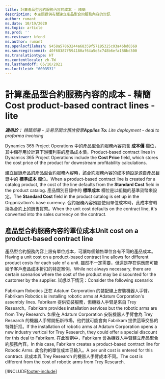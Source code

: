 ```yaml
---
title: 計算產品型合約服務內容的成本 - 精簡
description: 本主題提供有關建立產品型合約服務內容的資訊
author: rumant
ms.date: 10/19/2020
ms.topic: article
ms.prod: ''
ms.reviewer: kfend
ms.author: rumant
ms.openlocfilehash: 9458a57863244a68359f57185325c03a46bd6569
ms.sourcegitcommit: 40f68387f594180af64a5e5c748b6efa188bd300
ms.translationtype: HT
ms.contentlocale: zh-TW
ms.lasthandoff: 05/10/2021
ms.locfileid: "6003531"
---
```

# <a name="cost-product-based-contract-lines---lite"></a><span data-ttu-id="72cb2-103">計算產品型合約服務內容的成本 - 精簡</span><span class="sxs-lookup"><span data-stu-id="72cb2-103">Cost product-based contract lines - lite</span></span>

<span data-ttu-id="72cb2-104">_**適用於：** 精簡部署 - 交易至開立預估發票_</span><span class="sxs-lookup"><span data-stu-id="72cb2-104">_**Applies To:** Lite deployment - deal to proforma invoicing_</span></span>


<span data-ttu-id="72cb2-105">Dynamics 365 Project Operations 中的產品型合約服務內容包含 **成本價** 欄位，其中儲存用於計算下游獲利率的產品成本價。</span><span class="sxs-lookup"><span data-stu-id="72cb2-105">Product-based contract lines in Dynamics 365 Project Operations include the **Cost Price** field, which stores the cost price of the product for downstream profitability calculations.</span></span>

<span data-ttu-id="72cb2-106">建立目錄產品的產品型合約服務內容時，該合約服務內容的成本預設是源自產品目錄中的 **標準成本** 欄位。</span><span class="sxs-lookup"><span data-stu-id="72cb2-106">When a product-based contract line is created for a catalog product, the cost of the line defaults from the **Standard Cost** field in the product catalog.</span></span> <span data-ttu-id="72cb2-107">產品類別目錄中的 **標準成本** 欄位是以組織的基準貨幣來設定。</span><span class="sxs-lookup"><span data-stu-id="72cb2-107">The **Standard Cost** field in the product catalog is set up in the Organization's base currency.</span></span> <span data-ttu-id="72cb2-108">合約服務內容預設使用單位成本時，此成本會轉換為合約上的銷售貨幣。</span><span class="sxs-lookup"><span data-stu-id="72cb2-108">When the unit cost defaults on the contract line, it's converted into the sales currency on the contract.</span></span>

## <a name="unit-cost-on-a-product-based-contract-line"></a><span data-ttu-id="72cb2-109">產品型合約服務內容的單位成本</span><span class="sxs-lookup"><span data-stu-id="72cb2-109">Unit cost on a product-based contract line</span></span>

<span data-ttu-id="72cb2-110">產品型合約服務內容上設有單位成本，可讓每個銷售單位各有不同的產品成本。</span><span class="sxs-lookup"><span data-stu-id="72cb2-110">Having a unit cost on a product-based contract line allows for different product costs for each sale of a unit.</span></span> <span data-ttu-id="72cb2-111">雖然不一定需要，但還是存在供應商可能給予客戶產品成本折扣的特定案例。</span><span class="sxs-lookup"><span data-stu-id="72cb2-111">While not always necessary, there are certain scenarios where the cost of the product may be discounted for the customer by the supplier.</span></span> <span data-ttu-id="72cb2-112">試想以下情況：</span><span class="sxs-lookup"><span data-stu-id="72cb2-112">Consider the following scenario:</span></span>

<span data-ttu-id="72cb2-113">Fabrikam Robotics 正在 Adatum Corporation 的裝配線上安裝機器人手臂。</span><span class="sxs-lookup"><span data-stu-id="72cb2-113">Fabrikam Robotics is installing robotic arms at Adatum Corporation's assembly lines.</span></span> <span data-ttu-id="72cb2-114">Fabrikam 提供安裝服務，但機器人手臂是來自 Trey Research。</span><span class="sxs-lookup"><span data-stu-id="72cb2-114">Fabrikam provides installation services but the robotic arms are from Trey Research.</span></span> <span data-ttu-id="72cb2-115">如果在 Adatum Corporation 安裝機器人手臂會為 Trey Research 的機器人手臂開拓新市場，他們就可能會向 Fabrikam 提供這筆交易的特殊折扣。</span><span class="sxs-lookup"><span data-stu-id="72cb2-115">If the installation of robotic arms at Adatum Corporation opens a new industry vertical for Trey Research, they could offer a special discount for this deal to Fabrikam.</span></span> <span data-ttu-id="72cb2-116">在此案例中，Fabrikam 會為機器人手臂建立產品型合約服務內容。</span><span class="sxs-lookup"><span data-stu-id="72cb2-116">In this case, Fabrikam creates a product-based contract line for Robotic Arms.</span></span> <span data-ttu-id="72cb2-117">此合約的單位成本已輸入。</span><span class="sxs-lookup"><span data-stu-id="72cb2-117">A per unit cost is entered for this contract.</span></span> <span data-ttu-id="72cb2-118">此成本與 Trey Research 的機器人手臂成本不同。</span><span class="sxs-lookup"><span data-stu-id="72cb2-118">The cost is different from the cost of robotic arms from Trey Research.</span></span>


[!INCLUDE[footer-include](../../includes/footer-banner.md)]